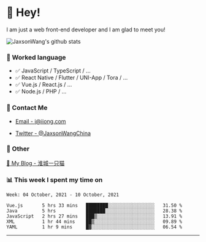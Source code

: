 # 👋 Hey!

I am just a web front-end developer and I am glad to meet you!

![JaxsonWang's github stats](https://github-readme-stats.vercel.app/api?username=JaxsonWang&&show_icons=true&&title_color=1abc9c&&icon_color=1abc9c)


### 📝 Worked language

- ✅ JavaScript / TypeScript / ...
- ✅ React Native / Flutter / UNI-App / Tora / ...
- ✅ Vue.js / React.js / ...
- ✅ Node.js / PHP / ...

### 📮 Contact Me

- [Email - i@iiong.com](mailto:i@iiong.com)

- [Twitter - @JaxsonWangChina](https://twitter.com/JaxsonWangChina)

### 🤪 Other

[📌 My Blog - 淮城一只猫](https://iiong.com)

### 📊 This week I spent my time on

<!--START_SECTION:waka-->
```text
Week: 04 October, 2021 - 10 October, 2021

Vue.js       5 hrs 33 mins   ████████░░░░░░░░░░░░░░░░░   31.50 % 
Java         5 hrs           ███████░░░░░░░░░░░░░░░░░░   28.38 % 
JavaScript   2 hrs 27 mins   ███▒░░░░░░░░░░░░░░░░░░░░░   13.91 % 
XML          1 hr 44 mins    ██▒░░░░░░░░░░░░░░░░░░░░░░   09.89 % 
YAML         1 hr 9 mins     █▓░░░░░░░░░░░░░░░░░░░░░░░   06.54 % 
```
<!--END_SECTION:waka-->

---
